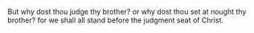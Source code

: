 But why dost thou judge thy brother? or why dost thou set at nought thy brother? for we shall all stand before the judgment seat of Christ.

